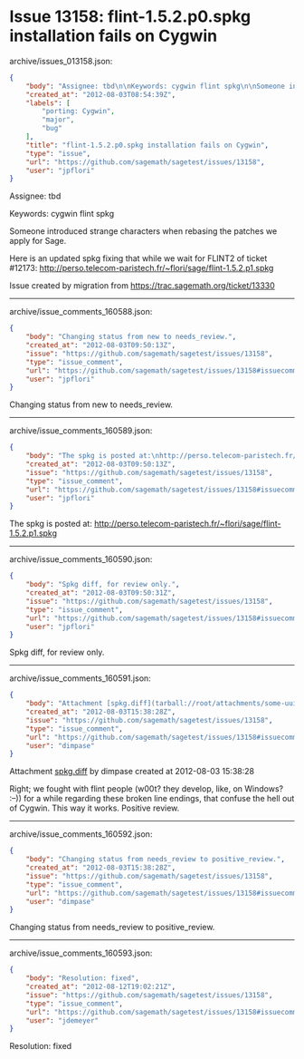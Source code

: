 # Issue 13158: flint-1.5.2.p0.spkg installation fails on Cygwin

archive/issues_013158.json:
```json
{
    "body": "Assignee: tbd\n\nKeywords: cygwin flint spkg\n\nSomeone introduced strange characters when rebasing the patches we apply for Sage.\n\nHere is an updated spkg fixing that while we wait for FLINT2 of ticket #12173:\nhttp://perso.telecom-paristech.fr/~flori/sage/flint-1.5.2.p1.spkg\n\nIssue created by migration from https://trac.sagemath.org/ticket/13330\n\n",
    "created_at": "2012-08-03T08:54:39Z",
    "labels": [
        "porting: Cygwin",
        "major",
        "bug"
    ],
    "title": "flint-1.5.2.p0.spkg installation fails on Cygwin",
    "type": "issue",
    "url": "https://github.com/sagemath/sagetest/issues/13158",
    "user": "jpflori"
}
```
Assignee: tbd

Keywords: cygwin flint spkg

Someone introduced strange characters when rebasing the patches we apply for Sage.

Here is an updated spkg fixing that while we wait for FLINT2 of ticket #12173:
http://perso.telecom-paristech.fr/~flori/sage/flint-1.5.2.p1.spkg

Issue created by migration from https://trac.sagemath.org/ticket/13330





---

archive/issue_comments_160588.json:
```json
{
    "body": "Changing status from new to needs_review.",
    "created_at": "2012-08-03T09:50:13Z",
    "issue": "https://github.com/sagemath/sagetest/issues/13158",
    "type": "issue_comment",
    "url": "https://github.com/sagemath/sagetest/issues/13158#issuecomment-160588",
    "user": "jpflori"
}
```

Changing status from new to needs_review.



---

archive/issue_comments_160589.json:
```json
{
    "body": "The spkg is posted at:\nhttp://perso.telecom-paristech.fr/~flori/sage/flint-1.5.2.p1.spkg",
    "created_at": "2012-08-03T09:50:13Z",
    "issue": "https://github.com/sagemath/sagetest/issues/13158",
    "type": "issue_comment",
    "url": "https://github.com/sagemath/sagetest/issues/13158#issuecomment-160589",
    "user": "jpflori"
}
```

The spkg is posted at:
http://perso.telecom-paristech.fr/~flori/sage/flint-1.5.2.p1.spkg



---

archive/issue_comments_160590.json:
```json
{
    "body": "Spkg diff, for review only.",
    "created_at": "2012-08-03T09:50:31Z",
    "issue": "https://github.com/sagemath/sagetest/issues/13158",
    "type": "issue_comment",
    "url": "https://github.com/sagemath/sagetest/issues/13158#issuecomment-160590",
    "user": "jpflori"
}
```

Spkg diff, for review only.



---

archive/issue_comments_160591.json:
```json
{
    "body": "Attachment [spkg.diff](tarball://root/attachments/some-uuid/ticket13330/spkg.diff) by dimpase created at 2012-08-03 15:38:28\n\nRight; we fought with flint people (w00t? they develop, like, on Windows? :\u2013)) for a while regarding these broken line endings, that confuse the hell out of Cygwin.\nThis way it works. Positive review.",
    "created_at": "2012-08-03T15:38:28Z",
    "issue": "https://github.com/sagemath/sagetest/issues/13158",
    "type": "issue_comment",
    "url": "https://github.com/sagemath/sagetest/issues/13158#issuecomment-160591",
    "user": "dimpase"
}
```

Attachment [spkg.diff](tarball://root/attachments/some-uuid/ticket13330/spkg.diff) by dimpase created at 2012-08-03 15:38:28

Right; we fought with flint people (w00t? they develop, like, on Windows? :–)) for a while regarding these broken line endings, that confuse the hell out of Cygwin.
This way it works. Positive review.



---

archive/issue_comments_160592.json:
```json
{
    "body": "Changing status from needs_review to positive_review.",
    "created_at": "2012-08-03T15:38:28Z",
    "issue": "https://github.com/sagemath/sagetest/issues/13158",
    "type": "issue_comment",
    "url": "https://github.com/sagemath/sagetest/issues/13158#issuecomment-160592",
    "user": "dimpase"
}
```

Changing status from needs_review to positive_review.



---

archive/issue_comments_160593.json:
```json
{
    "body": "Resolution: fixed",
    "created_at": "2012-08-12T19:02:21Z",
    "issue": "https://github.com/sagemath/sagetest/issues/13158",
    "type": "issue_comment",
    "url": "https://github.com/sagemath/sagetest/issues/13158#issuecomment-160593",
    "user": "jdemeyer"
}
```

Resolution: fixed
